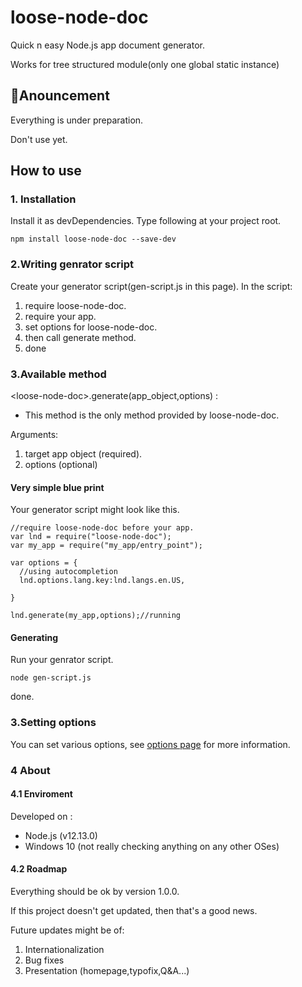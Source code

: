 # loose-node-doc
Quick n easy Node.js app document generator.

Works for tree structured module(only one global static instance)

## 💬Anouncement
Everything is under preparation.

Don't use yet.

## How to use
### 1. Installation
Install it as devDependencies.
Type following at your project root.

`npm install loose-node-doc --save-dev`

### 2.Writing genrator script
Create your generator script(gen-script.js in this page).
In the script:
  1. require loose-node-doc.
  2. require your app.
  3. set options for loose-node-doc.
  4. then call generate method. 
  5. done

### 3.Available method
&lt;loose-node-doc&gt;.generate(app_object,options) : 
  - This method is the only method provided by loose-node-doc.

  Arguments:
  1. target app object (required).    
  2. options (optional)

#### Very simple blue print
Your generator script might look like this.

```
//require loose-node-doc before your app.
var lnd = require("loose-node-doc");
var my_app = require("my_app/entry_point");

var options = {
  //using autocompletion
  lnd.options.lang.key:lnd.langs.en.US,

}

lnd.generate(my_app,options);//running
```
#### Generating
Run your genrator script.

`node gen-script.js`

done.

### 3.Setting options
You can set various options, see [options page](./OPTIONS.md) for more information.

### 4 About
#### 4.1 Enviroment
Developed on :
  - Node.js (v12.13.0)
  - Windows 10 (not really checking anything on any other OSes)

#### 4.2 Roadmap
Everything should be ok by version 1.0.0.

If this project doesn't get updated, then that's a good news.

Future updates might be of:
  1. Internationalization
  2. Bug fixes
  3. Presentation (homepage,typofix,Q&A...)

